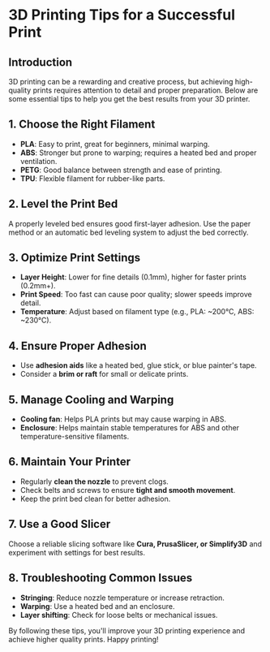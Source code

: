 # 3D Printing Tips for a Successful Print

## Introduction
3D printing can be a rewarding and creative process, but achieving high-quality prints requires attention to detail and proper preparation. Below are some essential tips to help you get the best results from your 3D printer.

## 1. Choose the Right Filament
- **PLA**: Easy to print, great for beginners, minimal warping.
- **ABS**: Stronger but prone to warping; requires a heated bed and proper ventilation.
- **PETG**: Good balance between strength and ease of printing.
- **TPU**: Flexible filament for rubber-like parts.

## 2. Level the Print Bed
A properly leveled bed ensures good first-layer adhesion. Use the paper method or an automatic bed leveling system to adjust the bed correctly.

## 3. Optimize Print Settings
- **Layer Height**: Lower for fine details (0.1mm), higher for faster prints (0.2mm+).
- **Print Speed**: Too fast can cause poor quality; slower speeds improve detail.
- **Temperature**: Adjust based on filament type (e.g., PLA: ~200°C, ABS: ~230°C).

## 4. Ensure Proper Adhesion
- Use **adhesion aids** like a heated bed, glue stick, or blue painter's tape.
- Consider a **brim or raft** for small or delicate prints.

## 5. Manage Cooling and Warping
- **Cooling fan**: Helps PLA prints but may cause warping in ABS.
- **Enclosure**: Helps maintain stable temperatures for ABS and other temperature-sensitive filaments.

## 6. Maintain Your Printer
- Regularly **clean the nozzle** to prevent clogs.
- Check belts and screws to ensure **tight and smooth movement**.
- Keep the print bed clean for better adhesion.

## 7. Use a Good Slicer
Choose a reliable slicing software like **Cura, PrusaSlicer, or Simplify3D** and experiment with settings for best results.

## 8. Troubleshooting Common Issues
- **Stringing**: Reduce nozzle temperature or increase retraction.
- **Warping**: Use a heated bed and an enclosure.
- **Layer shifting**: Check for loose belts or mechanical issues.

By following these tips, you'll improve your 3D printing experience and achieve higher quality prints. Happy printing!

